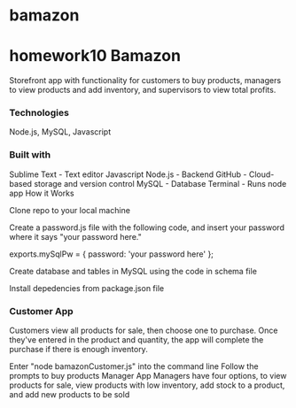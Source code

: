 # bamazon
<h1>homework10
Bamazon</h1>
Storefront app with functionality for customers to buy products, managers to view products and add inventory, and supervisors to view total profits.

<h3>Technologies</h3>
Node.js, MySQL, Javascript

<h3>Built with</h3>
Sublime Text - Text editor
Javascript
Node.js - Backend
GitHub - Cloud-based storage and version control
MySQL - Database
Terminal - Runs node app
How it Works

Clone repo to your local machine

Create a password.js file with the following code, and insert your password where it says "your password here."

exports.mySqlPw = { password: 'your password here' };

Create database and tables in MySQL using the code in schema file

Install depedencies from package.json file

<h3>Customer App</h3>
Customers view all products for sale, then choose one to purchase. Once they've entered in the product and quantity, the app will complete the purchase if there is enough inventory.

Enter "node bamazonCustomer.js" into the command line
Follow the prompts to buy products
Manager App
Managers have four options, to view products for sale, view products with low inventory, add stock to a product, and add new products to be sold